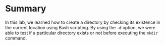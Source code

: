 # Summary

In this lab, we learned how to create a directory by checking its existence in the current location using Bash scripting. By using the `-d` option, we were able to test if a particular directory exists or not before executing the `mkdir` command.
